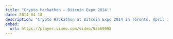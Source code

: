 ```yaml
---
title: "Crypto Hackathon – Bitcoin Expo 2014!"
date: 2014-04-10
description: "Crypto Hackathon at Bitcoin Expo 2014 in Toronto, April 10, 2014"
embed:
  url: https://player.vimeo.com/video/93669998
---
```

